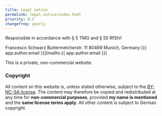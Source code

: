 ```yaml
---
title: Legal notice
permalink: legal-notice/index.html
priority: 0.5
changefreq: yearly
---
```

Responsible in accordance with § 5 TMG and § 55 RfStV:

Francesco Schwarz
Buttermelcherstr. 11
80469 Munich, Germany
[{{ app.author.email }}](mailto:{{ app.author.email }})

This is a private, non-commercial website.

### Copyright

All content on this website is, unless stated otherwise, subject to the [BY-NC-SA license](https://creativecommons.org/licenses/by-nc-sa/4.0/). The content may therefore be copied and redistributed at any time for **non-commercial purposes**, provided **my name is mentioned** and the **same license terms apply**. All other content is subject to German copyright.
